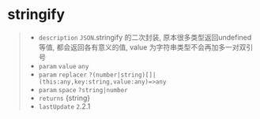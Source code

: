 # stringify

> - `description` `JSON`.stringify 的二次封装, 原本很多类型返回undefined等值, 都会返回各有意义的值, value 为字符串类型不会再加多一对双引号
> - `param` `value` `any`
> - `param` `replacer` `?(number|string)[]|(this:any,key:string,value:any)=>any`
> - `param` `space` `?string|number`
> - `returns` {string}
> - `lastUpdate` `2`.2.1
